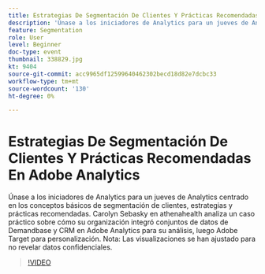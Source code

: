 ```yaml
---
title: Estrategias De Segmentación De Clientes Y Prácticas Recomendadas En Adobe Analytics
description: 'Únase a los iniciadores de Analytics para un jueves de Analytics centrado en los conceptos básicos de segmentación de clientes, estrategias y prácticas recomendadas. Carolyn Sebasky en athenahealth analiza un caso práctico sobre cómo su organización integró conjuntos de datos de Demandbase y CRM en Adobe Analytics para su análisis, luego Adobe Target para personalización. Nota: Las visualizaciones se han ajustado para no revelar datos confidenciales.'
feature: Segmentation
role: User
level: Beginner
doc-type: event
thumbnail: 338829.jpg
kt: 9404
source-git-commit: acc9965df12599640462302becd18d82e7dcbc33
workflow-type: tm+mt
source-wordcount: '130'
ht-degree: 0%

---
```



# Estrategias De Segmentación De Clientes Y Prácticas Recomendadas En Adobe Analytics

Únase a los iniciadores de Analytics para un jueves de Analytics centrado en los conceptos básicos de segmentación de clientes, estrategias y prácticas recomendadas. Carolyn Sebasky en athenahealth analiza un caso práctico sobre cómo su organización integró conjuntos de datos de Demandbase y CRM en Adobe Analytics para su análisis, luego Adobe Target para personalización. Nota: Las visualizaciones se han ajustado para no revelar datos confidenciales.

>[!VIDEO](https://video.tv.adobe.com/v/338829/?quality=12&learn=on)
